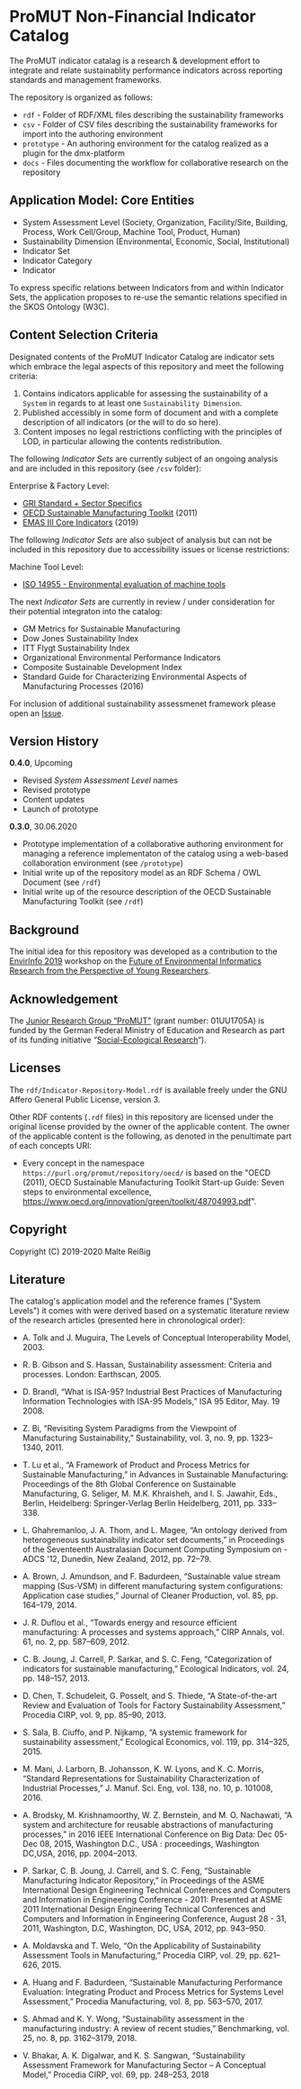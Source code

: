 
# ProMUT Non-Financial Indicator Catalog

The ProMUT indicator catalag is a research & development effort to integrate and relate sustainablity performance indicators across reporting standards and management frameworks. 

The repository is organized as follows:

- `rdf` - Folder of RDF/XML files describing the sustainability frameworks
- `csv` - Folder of CSV files describing the sustainability frameworks for import into the authoring environment
- `prototype` - An authoring environment for the catalog realized as a plugin for the dmx-platform
- `docs` - Files documenting the workflow for collaborative research on the repository

## Application Model: Core Entities

-  System Assessment Level (Society, Organization, Facility/Site, Building, Process, Work Cell/Group, Machine Tool, Product, Human)
-  Sustainability Dimension (Environmental, Economic, Social, Institutional)
-  Indicator Set
-  Indicator Category
-  Indicator

To express specific relations between Indicators from and within Indicator Sets, the application proposes to re-use the semantic relations specified in the SKOS Ontology (W3C).

## Content Selection Criteria

Designated contents of the ProMUT Indicator Catalog are indicator sets which embrace the legal aspects of this repository and meet the following criteria:

1. Contains indicators applicable for assessing the sustainability of a `System` in regards to at least one `Sustainability Dimension`.
1. Published accessibly in some form of document and with a complete description of all indicators (or the will to do so here).
1. Content imposes no legal restrictions conflicting with the principles of LOD, in particular allowing the contents redistribution.

The following _Indicator Sets_ are currently subject of an ongoing analysis and are included in this repository (see `/csv` folder):

Enterprise & Factory Level:<br/>
* [GRI Standard + Sector Specifics](https://www.globalreporting.org/standards/gri-standards-download-center)
* [OECD Sustainable Manufacturing Toolkit](https://www.oecd.org/innovation/green/toolkit/oecdsustainablemanufacturingindicators.htm) (2011)
* [EMAS III Core Indicators](https://www.emas.de/fileadmin/user_upload/06_service/PDF-Dateien/UGA_Infosheet_Indicators.pdf) (2019)

The following _Indicator Sets_ are also subject of analysis but can not be included in this repository due to accessibility issues or license restrictions:

Machine Tool Level:<br/>
* [ISO 14955 - Environmental evaluation of machine tools](https://www.beuth.de/en/standard/iso-14955-1/282481423)

The next _Indicator Sets_ are currently in review / under consideration for their potential integraton into the catalog:

* GM Metrics for Sustainable Manufacturing
* Dow Jones Sustainability Index
* ITT Flygt Sustainability Index
* Organizational Environmental Performance Indicators
* Composite Sustainable Development Index
* Standard Guide for Characterizing Environmental Aspects of Manufacturing Processes (2016)

For inclusion of additional sustainability assessmenet framework please open an [Issue](https://github.com/mukil/pmic/issues).

## Version History

**0.4.0**, Upcoming

-  Revised _System Assessment Level_ names
-  Revised prototype
-  Content updates
-  Launch of prototype

**0.3.0**, 30.06.2020

-  Prototype implementation of a collaborative authoring environment for managing a reference implementaton of the catalog using a web-based collaboration environment (see `/prototype`)
-  Initial write up of the repository model as an RDF Schema / OWL Document (see `/rdf`)
-  Initial write up of the resource description of the OECD Sustainable Manufacturing Toolkit (see `/rdf`)

## Background

The initial idea for this repository was developed as a contribution to the [EnvirInfo 2019](https://enviroinfo2019.org/) workshop on the [Future of Environmental Informatics Research from the Perspective of Young Researchers](https://enviroinfo2019.org/workshops/#track3).

## Acknowledgement

The [Junior Research Group “ProMUT”](https://purl.org/promut) (grant number: 01UU1705A) is funded by the German Federal Ministry of Education and Research as part of its funding initiative “[Social-Ecological Research](https://twitter.com/soef_BMBF)“).

## Licenses

The `rdf/Indicator-Repository-Model.rdf` is available freely under the GNU Affero General Public License, version 3.

Other RDF contents (`.rdf` files) in this repository are licensed under the original license provided by the owner of the applicable content. The owner of the applicable content is the following, as denoted in the penultimate part of each concepts URI:

* Every concept in the namespace `https://purl.org/promut/repository/oecd/` is based on the "OECD (2011), OECD Sustainable Manufacturing Toolkit Start-up Guide: Seven steps to environmental excellence, https://www.oecd.org/innovation/green/toolkit/48704993.pdf".

## Copyright

Copyright (C) 2019-2020 Malte Reißig

## Literature

The catalog's application model and the reference frames ("System Levels") it comes with were derived based on a systematic literature review of the research articles (presented here in chronological order):

- A. Tolk and J. Muguira, The Levels of Conceptual Interoperability Model, 2003.

- R. B. Gibson and S. Hassan, Sustainability assessment: Criteria and processes. London: Earthscan, 2005.

- D. Brandl, “What is ISA-95? Industrial Best Practices of Manufacturing Information Technologies with ISA-95 Models,” ISA 95 Editor, May. 19 2008.

- Z. Bi, “Revisiting System Paradigms from the Viewpoint of Manufacturing Sustainability,” Sustainability, vol. 3, no. 9, pp. 1323–1340, 2011.

- T. Lu et al., “A Framework of Product and Process Metrics for Sustainable Manufacturing,” in Advances in Sustainable Manufacturing: Proceedings of the 8th Global Conference on Sustainable Manufacturing, G. Seliger, M. M.K. Khraisheh, and I. S. Jawahir, Eds., Berlin, Heidelberg: Springer-Verlag Berlin Heidelberg, 2011, pp. 333–338.

- L. Ghahremanloo, J. A. Thom, and L. Magee, “An ontology derived from heterogeneous sustainability indicator set documents,” in Proceedings of the Seventeenth Australasian Document Computing Symposium on - ADCS '12, Dunedin, New Zealand, 2012, pp. 72–79.

- A. Brown, J. Amundson, and F. Badurdeen, “Sustainable value stream mapping (Sus-VSM) in different manufacturing system configurations: Application case studies,” Journal of Cleaner Production, vol. 85, pp. 164–179, 2014.

- J. R. Duflou et al., “Towards energy and resource efficient manufacturing: A processes and systems approach,” CIRP Annals, vol. 61, no. 2, pp. 587–609, 2012.

- C. B. Joung, J. Carrell, P. Sarkar, and S. C. Feng, “Categorization of indicators for sustainable manufacturing,” Ecological Indicators, vol. 24, pp. 148–157, 2013.

- D. Chen, T. Schudeleit, G. Posselt, and S. Thiede, “A State-of-the-art Review and Evaluation of Tools for Factory Sustainability Assessment,” Procedia CIRP, vol. 9, pp. 85–90, 2013.

- S. Sala, B. Ciuffo, and P. Nijkamp, “A systemic framework for sustainability assessment,” Ecological Economics, vol. 119, pp. 314–325, 2015.

- M. Mani, J. Larborn, B. Johansson, K. W. Lyons, and K. C. Morris, “Standard Representations for Sustainability Characterization of Industrial Processes,” J. Manuf. Sci. Eng, vol. 138, no. 10, p. 101008, 2016.

- A. Brodsky, M. Krishnamoorthy, W. Z. Bernstein, and M. O. Nachawati, “A system and architecture for reusable abstractions of manufacturing processes,” in 2016 IEEE International Conference on Big Data: Dec 05-Dec 08, 2015, Washington D.C., USA : proceedings, Washington DC,USA, 2016, pp. 2004–2013.

- P. Sarkar, C. B. Joung, J. Carrell, and S. C. Feng, “Sustainable Manufacturing Indicator Repository,” in Proceedings of the ASME International Design Engineering Technical Conferences and Computers and Information in Engineering Conference - 2011: Presented at ASME 2011 International Design Engineering Technical Conferences and Computers and Information in Engineering Conference, August 28 - 31, 2011, Washington, D.C, Washington, DC, USA, 2012, pp. 943–950.

- A. Moldavska and T. Welo, “On the Applicability of Sustainability Assessment Tools in Manufacturing,” Procedia CIRP, vol. 29, pp. 621–626, 2015.

- A. Huang and F. Badurdeen, “Sustainable Manufacturing Performance Evaluation: Integrating Product and Process Metrics for Systems Level Assessment,” Procedia Manufacturing, vol. 8, pp. 563–570, 2017.

- S. Ahmad and K. Y. Wong, “Sustainability assessment in the manufacturing industry: A review of recent studies,” Benchmarking, vol. 25, no. 8, pp. 3162–3179, 2018.

- V. Bhakar, A. K. Digalwar, and K. S. Sangwan, “Sustainability Assessment Framework for Manufacturing Sector – A Conceptual Model,” Procedia CIRP, vol. 69, pp. 248–253, 2018
